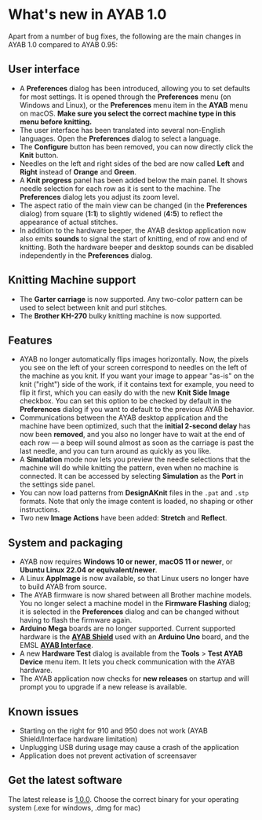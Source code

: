# What's new in AYAB 1.0

Apart from a number of bug fixes, the following are the main changes in AYAB 1.0 compared to AYAB 0.95:

## User interface
- A **Preferences** dialog has been introduced, allowing you to set defaults for most settings. It is opened through the **Preferences** menu (on Windows and Linux), or the **Preferences** menu item in the **AYAB** menu on macOS. **Make sure you select the correct machine type in this menu before knitting.**
- The user interface has been translated into several non-English languages. Open the **Preferences** dialog to select a language.
- The **Configure** button has been removed, you can now directly click the **Knit** button.
- Needles on the left and right sides of the bed are now called **Left** and **Right** instead of **Orange** and **Green**.
- A **Knit progress** panel has been added below the main panel. It shows needle selection for each row as it is sent to the machine. The **Preferences** dialog lets you adjust its zoom level.
- The aspect ratio of the main view can be changed (in the **Preferences** dialog) from square (**1:1**) to slightly widened (**4:5**) to reflect the appearance of actual stitches.
- In addition to the hardware beeper, the AYAB desktop application now also emits **sounds** to signal the start of knitting, end of row and end of knitting. Both the hardware beeper and desktop sounds can be disabled independently in the **Preferences** dialog.

## Knitting Machine support
- The **Garter carriage** is now supported. Any two-color pattern can be used to select between knit and purl stitches.
- The **Brother KH-270** bulky knitting machine is now supported.

## Features
- AYAB no longer automatically flips images horizontally. Now, the pixels you see on the left of your screen correspond to needles on the left of the machine as you knit. If you want your image to appear "as-is" on the knit ("right") side of the work, if it contains text for example, you need to flip it first, which you can easily do with the new **Knit Side Image** checkbox. You can set this option to be checked by default in the **Preferences** dialog if you want to default to the previous AYAB behavior.
- Communications between the AYAB desktop application and the machine have been optimized, such that the **initial 2-second delay** has now been **removed**, and you also no longer have to wait at the end of each row — a beep will sound almost as soon as the carriage is past the last needle, and you can turn around as quickly as you like.
- A **Simulation** mode now lets you preview the needle selections that the machine will do while knitting the pattern, even when no machine is connected. It can be accessed by selecting **Simulation** as the **Port** in the settings side panel.
- You can now load patterns from **DesignAKnit** files in the `.pat` and `.stp` formats. Note that only the image content is loaded, no shaping or other instructions.
- Two new **Image Actions** have been added: **Stretch** and **Reflect**.

## System and packaging
- AYAB now requires **Windows 10 or newer**, **macOS 11 or newer**, or **Ubuntu Linux 22.04 or equivalent/newer**.
- A Linux **AppImage** is now available, so that Linux users no longer have to build AYAB from source.
- The AYAB firmware is now shared between all Brother machine models. You no longer select a machine model in the **Firmware Flashing** dialog; it is selected in the **Preferences** dialog and can be changed without having to flash the firmware again.
- **Arduino Mega** boards are no longer supported. Current supported hardware is the **[AYAB Shield](https://www.ayab-knitting.com/ayab-shield/)** used with an **Arduino Uno** board, and the EMSL **[AYAB Interface](https://www.ayab-knitting.com/ayab-interface/)**.
- A new **Hardware Test** dialog is available from the **Tools** > **Test AYAB Device** menu item. It lets you check communication with the AYAB hardware.
- The AYAB application now checks for **new releases** on startup and will prompt you to upgrade if a new release is available.

## Known issues

- Starting on the right for 910 and 950 does not work (AYAB Shield/Interface hardware limitation)
- Unplugging USB during usage may cause a crash of the application
- Application does not prevent activation of screensaver
  
## Get the latest software

The latest release is [1.0.0](https://github.com/AllYarnsAreBeautiful/ayab-desktop/releases/tag/1.0.0). Choose the correct binary for your operating system (.exe for windows, .dmg for mac)
